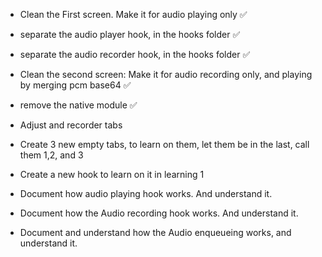 - Clean the First screen. Make it for audio playing only ✅
- separate the audio player hook, in the hooks folder ✅
- separate the audio recorder hook, in the hooks folder ✅
- Clean the second screen: Make it for audio recording only, and playing by merging pcm base64 ✅
- remove the native module ✅
- Adjust and recorder tabs
- Create 3 new empty tabs, to learn on them, let them be in the last, call them 1,2, and 3
- Create a new hook to learn on it in learning 1
- Document how audio playing hook works. And understand it.

- Document how the Audio recording hook works. And understand it.
- Document and understand how the Audio enqueueing works, and understand it.
